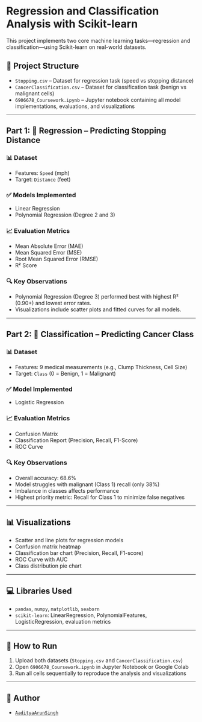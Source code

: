 # Regression and Classification Analysis with Scikit-learn

This project implements two core machine learning tasks—regression and classification—using Scikit-learn on real-world datasets.

## 📁 Project Structure

- `Stopping.csv` – Dataset for regression task (speed vs stopping distance)
- `CancerClassification.csv` – Dataset for classification task (benign vs malignant cells)
- `6906678_Coursework.ipynb` – Jupyter notebook containing all model implementations, evaluations, and visualizations

---

## Part 1: 🚗 Regression – Predicting Stopping Distance

### 📊 Dataset
- Features: `Speed` (mph)
- Target: `Distance` (feet)

### ✅ Models Implemented
- Linear Regression
- Polynomial Regression (Degree 2 and 3)

### 📈 Evaluation Metrics
- Mean Absolute Error (MAE)
- Mean Squared Error (MSE)
- Root Mean Squared Error (RMSE)
- R² Score

### 🔍 Key Observations
- Polynomial Regression (Degree 3) performed best with highest R² (0.90+) and lowest error rates.
- Visualizations include scatter plots and fitted curves for all models.

---

## Part 2: 🧬 Classification – Predicting Cancer Class

### 📊 Dataset
- Features: 9 medical measurements (e.g., Clump Thickness, Cell Size)
- Target: `Class` (0 = Benign, 1 = Malignant)

### ✅ Model Implemented
- Logistic Regression

### 📈 Evaluation Metrics
- Confusion Matrix
- Classification Report (Precision, Recall, F1-Score)
- ROC Curve

### 🔍 Key Observations
- Overall accuracy: 68.6%
- Model struggles with malignant (Class 1) recall (only 38%)
- Imbalance in classes affects performance
- Highest priority metric: Recall for Class 1 to minimize false negatives

---

## 📊 Visualizations
- Scatter and line plots for regression models
- Confusion matrix heatmap
- Classification bar chart (Precision, Recall, F1-score)
- ROC Curve with AUC
- Class distribution pie chart

---

## 💻 Libraries Used
- `pandas`, `numpy`, `matplotlib`, `seaborn`
- `scikit-learn`: LinearRegression, PolynomialFeatures, LogisticRegression, evaluation metrics

---

## 📝 How to Run
1. Upload both datasets (`Stopping.csv` and `CancerClassification.csv`)
2. Open `6906678_Coursework.ipynb` in Jupyter Notebook or Google Colab
3. Run all cells sequentially to reproduce the analysis and visualizations

---

## 📌 Author
- [`AadityaArunSingh`](https://github.com/AadityaArunSingh)
